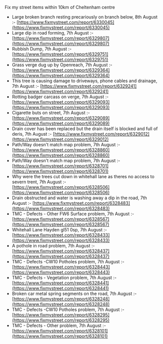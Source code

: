 Fix my street items within 10km of Cheltenham centre

<!-- fix_marker starts -->

- Large broken branch resting precariously on branch below, 8th August :- [https://www.fixmystreet.com/report/6330045](https://www.fixmystreet.com/report/6330045)
- Large dip in road forming, 7th August :- [https://www.fixmystreet.com/report/6329807](https://www.fixmystreet.com/report/6329807)
- Rubbish Dump, 7th August :- [https://www.fixmystreet.com/report/6329751](https://www.fixmystreet.com/report/6329751)
- Grass verge dug up by Openreach, 7th August :- [https://www.fixmystreet.com/report/6329364](https://www.fixmystreet.com/report/6329364)
- This tree is causing damage to driveways, phone cables and drainage, 7th August :- [https://www.fixmystreet.com/report/6329241](https://www.fixmystreet.com/report/6329241)
- Rotting badger carcass on verge, 7th August :- [https://www.fixmystreet.com/report/6329093](https://www.fixmystreet.com/report/6329093)
- Cigarette buts on street, 7th August :- [https://www.fixmystreet.com/report/6329089](https://www.fixmystreet.com/report/6329089)
- Drain cover has been replaced but the drain itself is blocked and full of deris, 7th August :- [https://www.fixmystreet.com/report/6329012](https://www.fixmystreet.com/report/6329012)
- Path/Way doesn't match map problem, 7th August :- [https://www.fixmystreet.com/report/6328860](https://www.fixmystreet.com/report/6328860)
- Path/Way doesn't match map problem, 7th August :- [https://www.fixmystreet.com/report/6328701](https://www.fixmystreet.com/report/6328701)
- Why were the trees cut down in whitehall lane as theres no access to severn trent, 7th August :- [https://www.fixmystreet.com/report/6328506](https://www.fixmystreet.com/report/6328506)
- Drain obstructed and water is washing away a dip in the road, 7th August :- [https://www.fixmystreet.com/report/6328483](https://www.fixmystreet.com/report/6328483)
- TMC - Defects - Other FW6  Surface problem, 7th August :- [https://www.fixmystreet.com/report/6328567](https://www.fixmystreet.com/report/6328567)
- Whitehall Lane Hayden gl51 0sp, 7th August :- [https://www.fixmystreet.com/report/6328433](https://www.fixmystreet.com/report/6328433)
- A pothole in road problem, 7th August :- [https://www.fixmystreet.com/report/6328437](https://www.fixmystreet.com/report/6328437)
- TMC - Defects -CW10 Potholes problem, 7th August :- [https://www.fixmystreet.com/report/6328443](https://www.fixmystreet.com/report/6328443)
- TMC - Defects - Vegetation problem, 7th August :- [https://www.fixmystreet.com/report/6328441](https://www.fixmystreet.com/report/6328441)
- Broken car metal spring segments on the road, 7th August :- [https://www.fixmystreet.com/report/6328248](https://www.fixmystreet.com/report/6328248)
- TMC - Defects -CW10 Potholes problem, 7th August :- [https://www.fixmystreet.com/report/6328295](https://www.fixmystreet.com/report/6328295)
- TMC - Defects - Other problem, 7th August :- [https://www.fixmystreet.com/report/6328101](https://www.fixmystreet.com/report/6328101)

<!-- fix_marker ends -->